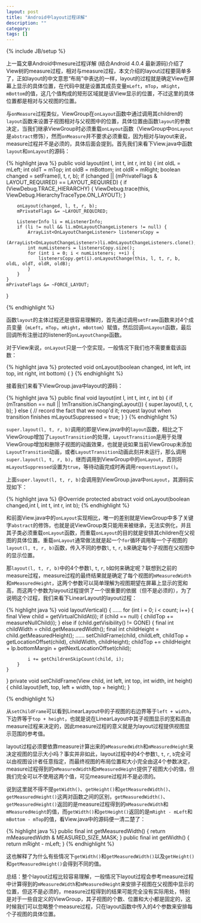 ```yaml
---
layout: post
title: "Android中layout过程详解"
description: ""
category: 
tags: []
---
```

{% include JB/setup %}

上一篇文章Android中mesure过程详解 (结合Android 4.0.4 最新源码)介绍了View树的measure过程，相对与measure过程，本文介绍的layout过程要简单多了，正如layout的中文意思“布局”中表达的一样，layout的过程就是确定View在屏幕上显示的具体位置，在代码中就是设置其成员变量`mLeft`，`mTop`，`mRight`，`mBottom`的值，这几个值构成的矩形区域就是该View显示的位置，不过这里的具体位置都是相对与父视图的位置。

与`onMeasure`过程类似，ViewGroup在`onLayout`函数中通过调用其children的`layout`函数来设置子视图相对与父视图中的位置，具体位置由函数`layout`的参数决定，当我们继承ViewGroup时必须重载`onLayout`函数（ViewGroup中o`nLayout`是`abstract`修饰），然而`onMeasure`并不要求必须重载，因为相对与layout来说，measure过程并不是必须的，具体后面会提到。首先我们来看下View.java中函数`layout`和`onLayout`的源码：

{% highlight java %}
public void layout(int l, int t, int r, int b) {
    int oldL = mLeft;
    int oldT = mTop;
    int oldB = mBottom;
    int oldR = mRight;
    boolean changed = setFrame(l, t, r, b);
    if (changed || (mPrivateFlags & LAYOUT_REQUIRED) == LAYOUT_REQUIRED) {
        if (ViewDebug.TRACE_HIERARCHY) {
            ViewDebug.trace(this, ViewDebug.HierarchyTraceType.ON_LAYOUT);
        }

        onLayout(changed, l, t, r, b);
        mPrivateFlags &= ~LAYOUT_REQUIRED;

        ListenerInfo li = mListenerInfo;
        if (li != null && li.mOnLayoutChangeListeners != null) {
            ArrayList<OnLayoutChangeListener> listenersCopy =
                    (ArrayList<OnLayoutChangeListener>)li.mOnLayoutChangeListeners.clone();
            int numListeners = listenersCopy.size();
            for (int i = 0; i < numListeners; ++i) {
                listenersCopy.get(i).onLayoutChange(this, l, t, r, b, oldL, oldT, oldR, oldB);
            }
        }
    }
    mPrivateFlags &= ~FORCE_LAYOUT;
}

{% endhighlight %}

函数`layout`的主体过程还是很容易理解的，首先通过调用`setFrame`函数来对4个成员变量（`mLeft`，`mTop`，`mRight`，`mBottom`）赋值，然后回调`onLayout`函数，最后回调所有注册过的listener的`onLayoutChange`函数。

对于View来说，`onLayout`只是一个空实现，一般情况下我们也不需要重载该函数：

{% highlight java %}
protected void onLayout(boolean changed, int left, int top, int right, int bottom) {
}
{% endhighlight %}


接着我们来看下ViewGroup.java中layout的源码：

{% highlight java %}
public final void layout(int l, int t, int r, int b) {
    if (mTransition == null || !mTransition.isChangingLayout()) {
        super.layout(l, t, r, b);
    } else {
        // record the fact that we noop'd it; request layout when transition finishes
        mLayoutSuppressed = true;
    }
}
{% endhighlight %} 
    
`super.layout(l, t, r, b)`调用的即是View.java中的`layout`函数，相比之下ViewGroup增加了`LayoutTransition`的处理，`LayoutTransition`是用于处理ViewGroup增加和删除子视图的动画效果，也就是说如果当前ViewGroup未添加`LayoutTransition`动画，或者`LayoutTransition`动画此刻并未运行，那么调用`super.layout(l, t, r, b)`，继而调用到ViewGroup中的`onLayout`，否则将`mLayoutSuppressed`设置为`true`，等待动画完成时再调用`requestLayout()`。

上面`super.layout(l, t, r, b)`会调用到ViewGroup.java中`onLayout`，其源码实现如下：

{% highlight java %}
@Override
protected abstract void onLayout(boolean changed,int l, int t, int r, int b);
{% endhighlight %}  
          
和前面View.java中的`onLayout`实现相比，唯一的差别就是ViewGroup中多了关键字`abstract`的修饰，也就是说ViewGroup类只能用来被继承，无法实例化，并且其子类必须重载`onLayout`函数，而重载`onLayout`的目的就是安排其children在父视图的具体位置。重载`onLayout`通常做法就是起一个`for`循环调用每一个子视图的`layout(l, t, r, b)`函数，传入不同的参数`l`, `t`, `r`, `b`来确定每个子视图在父视图中的显示位置。

那`layout(l, t, r, b)`中的4个参数`l`, `t`, `r`, `b`如何来确定呢？联想到之前的measure过程，measure过程的最终结果就是确定了每个视图的`mMeasuredWidth`和`mMeasuredHeight`，这两个参数可以简单理解为视图期望在屏幕上显示的宽和高，而这两个参数为layout过程提供了一个很重要的依据（但不是必须的），为了说明这个过程，我们来看下LinearLayout的layout过程：

{% highlight java %}
void layoutVertical() {
    ……
    for (int i = 0; i < count; i++) {
        final View child = getVirtualChildAt(i);
        if (child == null) {
            childTop += measureNullChild(i);
        } else if (child.getVisibility() != GONE) {
            final int childWidth = child.getMeasuredWidth();
            final int childHeight = child.getMeasuredHeight();
            ……
            setChildFrame(child, childLeft, childTop + getLocationOffset(child),
                    childWidth, childHeight);
            childTop += childHeight + lp.bottomMargin + getNextLocationOffset(child);

            i += getChildrenSkipCount(child, i);
        }
    }
}
private void setChildFrame(View child, int left, int top, int width, int height) {
        child.layout(left, top, left + width, top + height);
}

{% endhighlight %} 
   
从`setChildFrame`可以看到LinearLayout中的子视图的右边界等于`left + width`，下边界等于`top + height`，也就是说在LinearLayout中其子视图显示的宽和高由measure过程来决定的，因此measure过程的意义就是为layout过程提供视图显示范围的参考值。
    
layout过程必须要依靠measure计算出来的`mMeasuredWidth`和`mMeasuredHeight`来决定视图的显示大小吗？事实并非如此，layout过程中的4个参数`l`, `t`, `r`, `b`完全可以由视图设计者任意指定，而最终视图的布局位置和大小完全由这4个参数决定，measure过程得到的`mMeasuredWidth`和`mMeasuredHeight`提供了视图大小的值，但我们完全可以不使用这两个值，可见measure过程并不是必须的。
      
说到这里就不得不提`getWidth()`、`getHeight()`和`getMeasuredWidth()`、`getMeasuredHeight()`这两对函数之间的区别，`getMeasuredWidth()`、`getMeasuredHeight()`返回的是measure过程得到的`mMeasuredWidth`和`mMeasuredHeight`的值，而`getWidth()`和`getHeight()`返回的是`mRight - mLeft`和`mBottom - mTop`的值，看View.java中的源码便一清二楚了：

{% highlight java %}
public final int getMeasuredWidth() {
    return mMeasuredWidth & MEASURED_SIZE_MASK;
}
public final int getWidth() {
	return mRight - mLeft;
}
{% endhighlight %}
    
这也解释了为什么有些情况下`getWidth()`和`getMeasuredWidth()`以及`getHeight()`和`getMeasuredHeight()`会得到不同的值。

总结：整个layout过程比较容易理解，一般情况下layout过程会参考measure过程中计算得到的`mMeasuredWidth`和`mMeasuredHeight`来安排子视图在父视图中显示的位置，但这不是必须的，measure过程得到的结果可能完全没有实际用处，特别是对于一些自定义的ViewGroup，其子视图的个数、位置和大小都是固定的，这时候我们可以忽略整个measure过程，只在layout函数中传入的4个参数来安排每个子视图的具体位置。
